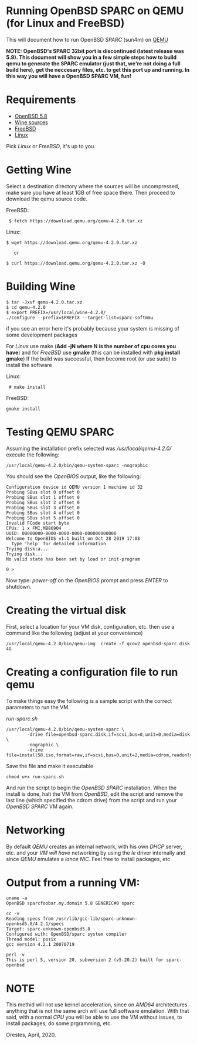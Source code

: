 # Running OpenBSD SPARC on QEMU (for Linux and FreeBSD)

This will document how to run OpenBSD *SPARC* (sun4m) on [QEMU](https://www.qemu.org/ "QEMU")


**NOTE: OpenBSD's SPARC 32bit port is discontinued (latest release was 5.9). This 
document will show you in a few simple steps how to build qemu to generate the 
SPARC emulator (just that, we're not doing a full build here), get the neccesary 
files, etc. to get this port up and running. In this way you will have a OpenBSD 
SPARC VM, fun!**


# Requirements #

* [OpenBSD 5.8](https://mirror.transip.net/openbsd/5.8/sparc/install58.iso "OpenBSD 5.8/SPARC - install cd")
* [Wine sources](https://download.qemu.org/qemu-4.2.0.tar.xz "Wine 4.2.0 source")
* [FreeBSD](https://www.freebsd.org/ "FreeBSD")
* [Linux](https://distrowatch.com/ "Pick your distro as a service (PYDAAS)")

Pick *Linux* or *FreeBSD*, it's up to you.

# Getting Wine #


Select a destination directory where the sources will be uncompressed, make sure you have 
at least 1GB of free space there. Then proceed to download the qemu source code.


FreeBSD: 
```
 $ fetch https://download.qemu.org/qemu-4.2.0.tar.xz
```
Linux:
```
$ wget https://download.qemu.org/qemu-4.2.0.tar.xz 

   or 

$ curl https://download.qemu.org/qemu-4.2.0.tar.xz -O
```

# Building Wine #

```
$ tar -Jxvf qemu-4.2.0.tar.xz
$ cd qemu-4.2.0
$ export PREFIX=/usr/local/wine-4.2.0/
./configure --prefix=$PREFIX --target-list=sparc-softmmu 
```

if you see an error here it's probably because your system is 
missing of some development packages 

For *Linux* use make (**Add -jN where N is the number of cpu cores you have**) and
for *FreeBSD* use **gmake** (this can be installed with **pkg install gmake**)
If the build was successful, then become root (or use sudo) to install the software

Linux:
```
 # make install 
```

FreeBSD:
```
gmake install
```

# Testing QEMU SPARC #

Assuming the installation prefix selected was */usr/local/qemu-4.2.0/* execute the following:

```
/usr/local/qemu-4.2.0/bin/qemu-system-sparc -nographic
```

You should see the *OpenBIOS* output, like the following:
```
Configuration device id QEMU version 1 machine id 32
Probing SBus slot 0 offset 0
Probing SBus slot 1 offset 0
Probing SBus slot 2 offset 0
Probing SBus slot 3 offset 0
Probing SBus slot 4 offset 0
Probing SBus slot 5 offset 0
Invalid FCode start byte
CPUs: 1 x FMI,MB86904
UUID: 00000000-0000-0000-0000-000000000000
Welcome to OpenBIOS v1.1 built on Oct 28 2019 17:08
  Type 'help' for detailed information
Trying disk:a...
Trying disk...
No valid state has been set by load or init-program

0 > 
```

Now type: *power-off*  on the *OpenBIOS* prompt and press  *ENTER* to shutdown.


# Creating the virtual disk  

First, select a location for your VM disk, configuration, etc. then use a command
like the following (adjust at your convenience)
```
/usr/local/qemu-4.2.0/bin/qemu-img  create -f qcow2 openbsd-sparc.disk 4G
```

# Creating a configuration file to run qemu

To make things easy the following is a sample script with the correct
parameters to run the VM.

*run-sparc.sh*
```
/usr/local/qemu-4.2.0/bin/qemu-system-sparc \
        -drive file=openbsd-sparc.disk,if=scsi,bus=0,unit=0,media=disk \
        -nographic \
        -drive file=install58.iso,format=raw,if=scsi,bus=0,unit=2,media=cdrom,readonly=on
```

Save the file and make it executable 
```
chmod u+x run-sparc.sh
```
And run the script to begin the *OpenBSD SPARC* installation.
When the install is done, halt the VM from *OpenBSD*, edit the
script and remove the last line (which specified the cdrom drive)
from the script and run your *OpenBSD* *SPARC* VM again.


# Networking

By default *QEMU* creates an internal network, with his own *DHCP* 
server, etc. and your *VM* *will have* networking by using the *le* 
driver internally and since *QEMU* emulates a *lance* *NIC*. Feel
free to install packages, etc

# Output from a running VM:
```
uname -a 
OpenBSD sparcfoobar.my.domain 5.8 GENERIC#0 sparc

cc -v
Reading specs from /usr/lib/gcc-lib/sparc-unknown-openbsd5.8/4.2.1/specs
Target: sparc-unknown-openbsd5.8
Configured with: OpenBSD/sparc system compiler
Thread model: posix
gcc version 4.2.1 20070719 

perl -v
This is perl 5, version 20, subversion 2 (v5.20.2) built for sparc-openbsd
```

# NOTE
This methid will not use kernel acceleration, since on *AMD64* 
architectures anything that is not the same arch will use 
full software emulation. With that said, with a normal *CPU* 
you will be able to use the VM without issues, to install
packages, do some prgramming, etc.


Orestes,
April, 2020.




